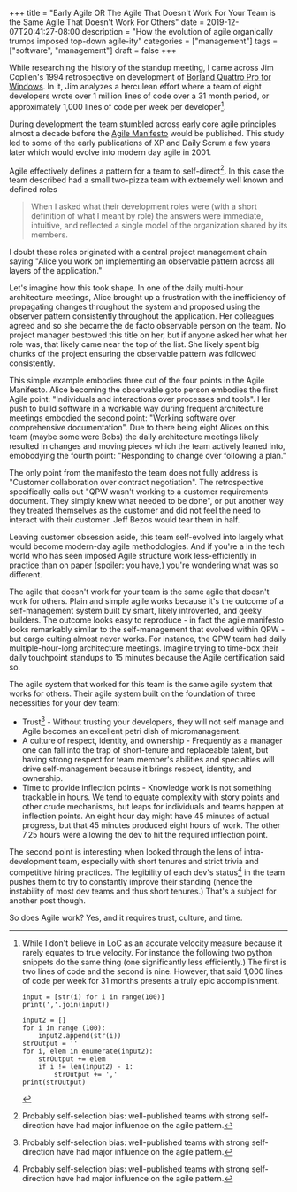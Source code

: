 +++
title = "Early Agile OR The Agile That Doesn't Work For Your Team is the Same Agile That Doesn't Work For Others"
date = 2019-12-07T20:41:27-08:00
description = "How the evolution of agile organically trumps imposed top-down agile-ity"
categories = ["management"]
tags = ["software", "management"]
draft = false
+++

While researching the history of the standup meeting, I came across Jim Coplien's 1994 retrospective on development 
of [Borland Quattro Pro for Windows](https://sites.google.com/a/gertrudandcope.com/info/Publications/Patterns/Process/QPW). 
In it, Jim analyzes a herculean effort where a team of eight developers wrote over 1 million lines of code over a 31 month period,
or approximately 1,000 lines of code per week per developer[^bignote]. 

During development the team stumbled across early core agile principles almost a decade before the [Agile Manifesto](https://agilemanifesto.org/) would be 
published. This study led to some of the early publications of XP and Daily Scrum a few years later which would evolve 
into modern day agile in 2001.

Agile effectively defines a pattern for a team to self-direct[^1]. In this case the team described had a small two-pizza team with extremely well known and defined roles

> When I asked what their development roles were (with a short definition of what I meant by role) the answers were immediate, intuitive, and reflected a single model 
of the organization shared by its members.

I doubt these roles originated with a central project management chain saying "Alice you work on implementing an observable pattern across all layers of the application." 

Let's imagine how this took shape. In one of the daily multi-hour architecture meetings, Alice brought up a frustration with the inefficiency of propagating changes 
throughout the system and proposed using the observer pattern consistently throughout the application. Her colleagues agreed and so she became the de facto 
observable person on the team. No project manager bestowed this title on her, but if anyone asked her what her role was, that likely came near the top of the list. 
She likely spent big chunks of the project ensuring the observable pattern was followed consistently.

This simple example embodies three out of the four points in the Agile Manifesto. Alice becoming the observable goto person embodies the first Agile point: 
"Individuals and interactions over processes and tools". Her push to build software in a workable way during frequent architecture meetings embodied the 
second point: "Working software over comprehensive documentation". Due to there being eight Alices on this team (maybe some were Bobs) the daily architecture
meetings likely resulted in changes and moving pieces which the team actively leaned into, emobodying the fourth point: "Responding to change over following a plan."

The only point from the manifesto the team does not fully address is "Customer collaboration over contract negotiation". The retrospective specifically calls out 
"QPW wasn't working to a customer requirements document. They simply knew what needed to be done", or put another way they treated themselves as the customer and 
did not feel the need to interact with their customer. Jeff Bezos would tear them in half. 

Leaving customer obsession aside, this team self-evolved into largely what would become modern-day agile methodologies. And if you're a in the tech world who has 
seen imposed Agile structure work less-efficiently in practice than on paper (spoiler: you have,) you're wondering what was so different.

The agile that doesn't work for your team is the same agile that doesn't work for others. Plain and simple agile works because it's the outcome of a self-management 
system built by smart, likely introverted, and geeky builders. The outcome looks easy to reproduce - in fact the agile manifesto looks remarkably similar to the 
self-management that evolved within QPW - but cargo culting almost never works. For instance, the QPW team had daily multiple-hour-long architecture meetings. 
Imagine trying to time-box their daily touchpoint standups to 15 minutes because the Agile certification said so.

The agile system that worked for this team is the same agile system that works for others. Their agile system built on the foundation of three necessities for your dev team:

* Trust[^1] - Without trusting your developers, they will not self manage and Agile becomes an excellent petri dish of micromanagement.
* A culture of respect, identity, and ownership - Frequently as a manager one can fall into the trap of short-tenure and replaceable talent, but having strong respect 
for team member's abilities and specialties will drive self-management because it brings respect, identity, and ownership.
* Time to provide inflection points - Knowledge work is not something trackable in hours. We tend to equate complexity with story points and other crude mechanisms, 
but leaps for individuals and teams happen at inflection points. An eight hour day might have 45 minutes of actual progress, but that 45 minutes produced eight hours 
of work. The other 7.25 hours were allowing the dev to hit the required inflection point.

The second point is interesting when looked through the lens of intra-development team, especially with short tenures and strict trivia and competitive hiring practices. 
The legibility of each dev's status[^1] in the team pushes them to try to constantly improve their standing (hence the instability of most dev teams and thus short tenures.) 
That's a subject for another post though.

So does Agile work? Yes, and it requires trust, culture, and time.

[^bignote]: While I don't believe in LoC as an accurate velocity measure because it rarely equates to true velocity. For instance the following two python snippets do the same thing (one significantly less efficiently.) The first is two lines of code and the second is nine. However, that said 1,000 lines of code per week for 31 months presents a truly epic accomplishment.

        input = [str(i) for i in range(100)]
        print(','.join(input))
 
        input2 = []
        for i in range (100):
            input2.append(str(i))
        strOutput = ''
        for i, elem in enumerate(input2):
            strOutput += elem
            if i != len(input2) - 1:
                strOutput += ','
        print(strOutput)
[^1]: Probably self-selection bias: well-published teams with strong self-direction have had major influence on the agile pattern.
[^1]: "Trust your devs" taken directly from Erik Dietrich's excellent overview of the [perils of certification for Agile](https://daedtech.com/in-devs-we-trust/)
[^1]: Status illegibility is described in [part IV](https://www.ribbonfarm.com/2010/10/14/the-gervais-principle-iv-wonderful-human-beings/) of Venkatesh Rao's essay series The Gervais Principle.